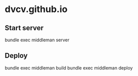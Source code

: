 # dvcv.github.io
## Start server
bundle exec middleman server
## Deploy
bundle exec middleman build
bundle exec middleman deploy
